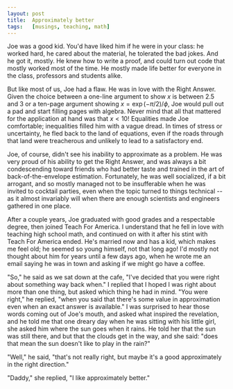```yaml
---
layout: post
title:  Approximately better
tags:   [musings, teaching, math]
---
```


Joe was a good kid.  You'd have liked him if he were in your class: he
worked hard, he cared about the material, he tolerated the bad jokes.
And he got it, mostly.  He knew how to write a proof, and could turn
out code that mostly worked most of the time.  He mostly made life better
for everyone in the class, professors and students alike.

But like most of us, Joe had a flaw.  He was in love with the Right
Answer.  Given the choice between a one-line argument to show $x$ is
between $2.5$ and $3$ or a ten-page argument showing 
$x = \exp(-\pi/2)/\phi$, Joe would pull out a pad and start filling
pages with algebra.  Never mind that all that mattered for the
application at hand was that $x < 10$!  Equalities made Joe
comfortable; inequalities filled him with a vague dread.  In times of
stress or uncertainty, he fled back to the land of equations, even if
the roads through that land were treacherous and unlikely to lead to a
satisfactory end.

Joe, of course, didn't see his inability to approximate as a problem.
He was very proud of his ability to get the Right Answer, and was
always a bit condescending toward friends who had better taste and
trained in the art of back-of-the-envelope estimation.  Fortunately,
he was well socialized, if a bit arrogant, and so mostly managed not
to be insufferable when he was invited to cocktail parties, even when
the topic turned to things technical -- as it almost invariably will
when there are enough scientists and engineers gathered in one place.

After a couple years, Joe graduated with good grades and a respectable
degree, then joined Teach For America.  I understand that he fell in
love with teaching high school math, and continued on with it after
his stint with Teach For America ended.  He's married now and has a
kid, which makes me feel old; he seemed so young himself, not that
long ago!  I'd mostly not thought about him for years until a few days
ago, when he wrote me an email saying he was in town and asking if we
might go have a coffee.

"So," he said as we sat down at the cafe, "I've decided that you were
right about something way back when."  I replied that I hoped I was
right about more than one thing, but asked which thing he had in mind.
"You were right," he replied, "when you said that there's some value
in approximation even when an exact answer is available."  I was
surprised to hear those words coming out of Joe's mouth, and asked
what inspired the revelation, and he told me that one dreary day when
he was sitting with his little girl, she asked him where the sun goes
when it rains.  He told her that the sun was still there, and
but that the clouds get in the way, and she said: "does that mean
the sun doesn't like to play in the rain?"

"Well," he said, "that's not really right, but maybe it's a good
approximately in the right direction."

"Daddy," she replied, "I like approximately better."
